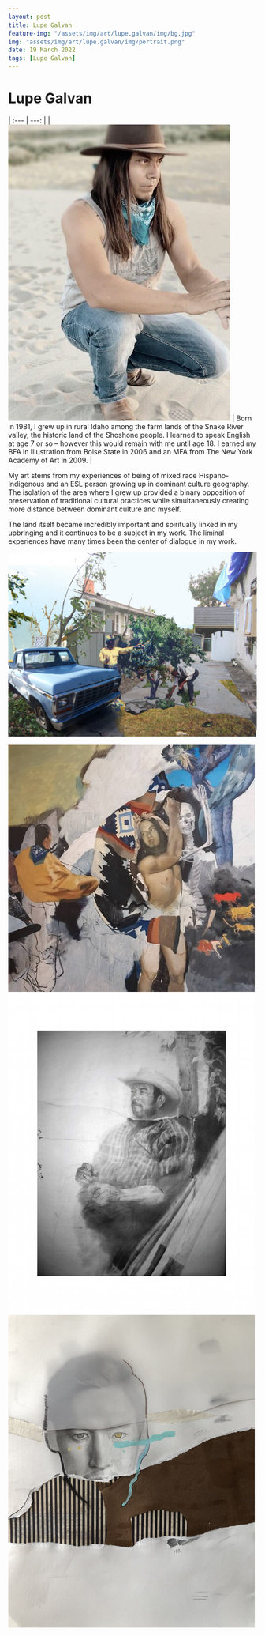 ```yaml
---
layout: post
title: Lupe Galvan
feature-img: "/assets/img/art/lupe.galvan/img/bg.jpg"
img: "assets/img/art/lupe.galvan/img/portrait.png"
date: 19 March 2022
tags: [Lupe Galvan]
---
```


# Lupe Galvan

| :--- | ---: |
| ![](/assets/img/art/lupe.galvan/img/portrait.png) | Born in 1981, I grew up in rural Idaho among the farm lands of the Snake River valley, the historic land of the Shoshone people. I learned to speak English at age 7 or so – however this would remain with me until age 18. I earned my BFA in Illustration from Boise State in 2006 and an MFA from The New York Academy of Art in 2009. |

My art stems from my experiences of being of mixed race Hispano-Indigenous and an ESL person growing up in dominant culture geography. The isolation of the area where I grew up provided a binary opposition of preservation of traditional cultural practices while simultaneously creating more distance between dominant culture and myself.

The land itself became incredibly important and spiritually linked in my upbringing and it continues to be a subject in my work. The liminal experiences have many times been the center of dialogue in my work.

![](/assets/img/art/lupe.galvan/img/art1.jpg)

<div class="portfolio-grid">
  <div class="portfolio-cell">
      <img alt="" class="" src="/assets/img/art/lupe.galvan/img/art2.png" />
  </div>
  <div class="portfolio-cell">
      <img alt="" class="" src="/assets/img/art/lupe.galvan/img/art3.png" />
  </div>
  <div class="portfolio-cell">
      <img alt="" class="" src="/assets/img/art/lupe.galvan/img/art4.png" />
  </div>
</div>
